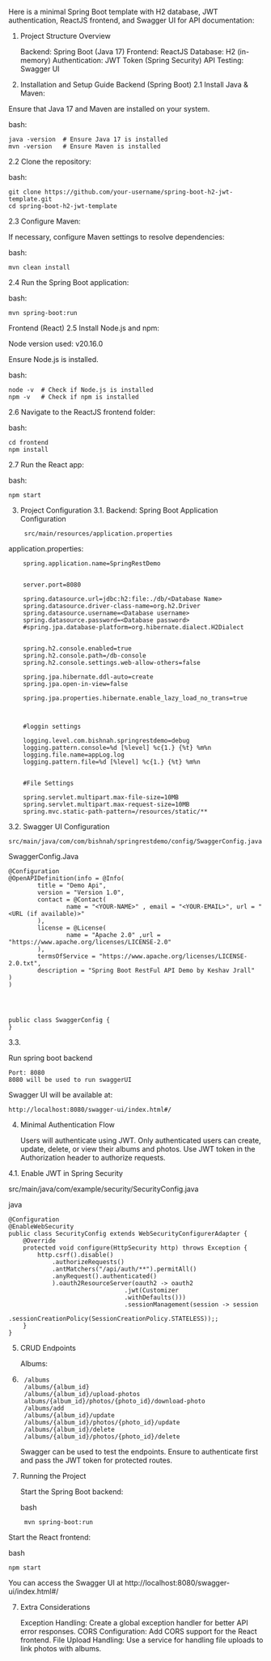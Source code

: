 Here is a minimal Spring Boot template with H2 database, JWT authentication, ReactJS frontend, and Swagger UI for API documentation:
1. Project Structure Overview

    Backend: Spring Boot (Java 17)
    Frontend: ReactJS
    Database: H2 (in-memory)
    Authentication: JWT Token (Spring Security)
    API Testing: Swagger UI

2. Installation and Setup Guide
Backend (Spring Boot)
2.1 Install Java & Maven:

Ensure that Java 17 and Maven are installed on your system.

bash:

    java -version  # Ensure Java 17 is installed
    mvn -version   # Ensure Maven is installed

2.2 Clone the repository:

bash:

    git clone https://github.com/your-username/spring-boot-h2-jwt-template.git
    cd spring-boot-h2-jwt-template

2.3 Configure Maven:

If necessary, configure Maven settings to resolve dependencies:

bash:

    mvn clean install

2.4 Run the Spring Boot application:

bash:

    mvn spring-boot:run

Frontend (React)
2.5 Install Node.js and npm:

Node version used: v20.16.0

Ensure Node.js is installed.

bash:

    node -v  # Check if Node.js is installed
    npm -v   # Check if npm is installed

2.6 Navigate to the ReactJS frontend folder:

bash:

    cd frontend
    npm install

2.7 Run the React app:

bash:

    npm start

3. Project Configuration
3.1. Backend: Spring Boot Application Configuration

        src/main/resources/application.properties

application.properties:


        spring.application.name=SpringRestDemo


        server.port=8080

        spring.datasource.url=jdbc:h2:file:./db/<Database Name>
        spring.datasource.driver-class-name=org.h2.Driver
        spring.datasource.username=<Database username>
        spring.datasource.password=<Database password>
        #spring.jpa.database-platform=org.hibernate.dialect.H2Dialect


        spring.h2.console.enabled=true
        spring.h2.console.path=/db-console
        spring.h2.console.settings.web-allow-others=false

        spring.jpa.hibernate.ddl-auto=create
        spring.jpa.open-in-view=false

        spring.jpa.properties.hibernate.enable_lazy_load_no_trans=true



        #loggin settings

        logging.level.com.bishnah.springrestdemo=debug
        logging.pattern.console=%d [%level] %c{1.} {%t} %m%n
        logging.file.name=appLog.log
        logging.pattern.file=%d [%level] %c{1.} {%t} %m%n


        #File Settings

        spring.servlet.multipart.max-file-size=10MB
        spring.servlet.multipart.max-request-size=10MB
        spring.mvc.static-path-pattern=/resources/static/**


3.2. Swagger UI Configuration

    src/main/java/com/com/bishnah/springrestdemo/config/SwaggerConfig.java



SwaggerConfig.Java

    @Configuration
    @OpenAPIDefinition(info = @Info(
            title = "Demo Api",
            version = "Version 1.0",
            contact = @Contact(
                    name = "<YOUR-NAME>" , email = "<YOUR-EMAIL>", url = "<URL (if available)>"
            ),
            license = @License(
                    name = "Apache 2.0" ,url = "https://www.apache.org/licenses/LICENSE-2.0"
            ),
            termsOfService = "https://www.apache.org/licenses/LICENSE-2.0.txt",
            description = "Spring Boot RestFul API Demo by Keshav Jrall"
    )
    )




    public class SwaggerConfig {
    }


3.3.

   Run spring boot backend

    Port: 8080
    8080 will be used to run swaggerUI

Swagger UI will be available at:

    http://localhost:8080/swagger-ui/index.html#/

4. Minimal Authentication Flow

    Users will authenticate using JWT.
    Only authenticated users can create, update, delete, or view their albums and photos.
    Use JWT token in the Authorization header to authorize requests.



4.1. Enable JWT in Spring Security

src/main/java/com/example/security/SecurityConfig.java

java

    @Configuration
    @EnableWebSecurity
    public class SecurityConfig extends WebSecurityConfigurerAdapter {
        @Override
        protected void configure(HttpSecurity http) throws Exception {
            http.csrf().disable()
                .authorizeRequests()
                .antMatchers("/api/auth/**").permitAll()
                .anyRequest().authenticated()
                ).oauth2ResourceServer(oauth2 -> oauth2
                                    .jwt(Customizer
                                    .withDefaults()))
                                    .sessionManagement(session -> session
                                            .sessionCreationPolicy(SessionCreationPolicy.STATELESS));;
        }
    }

5. CRUD Endpoints

      Albums:
6.
        /albums
        /albums/{album_id}
        /albums/{album_id}/upload-photos
        albums/{album_id}/photos/{photo_id}/download-photo
        /albums/add
        /albums/{album_id}/update
        /albums/{album_id}/photos/{photo_id}/update
        /albums/{album_id}/delete
        /albums/{album_id}/photos/{photo_id}/delete

    Swagger can be used to test the endpoints. Ensure to authenticate first and pass the JWT token for protected routes.

6. Running the Project

    Start the Spring Boot backend:

    bash

        mvn spring-boot:run

Start the React frontend:

bash

    npm start

You can access the Swagger UI at http://localhost:8080/swagger-ui/index.html#/

7. Extra Considerations

    Exception Handling: Create a global exception handler for better API error responses.
    CORS Configuration: Add CORS support for the React frontend.
    File Upload Handling: Use a service for handling file uploads to link photos with albums.
